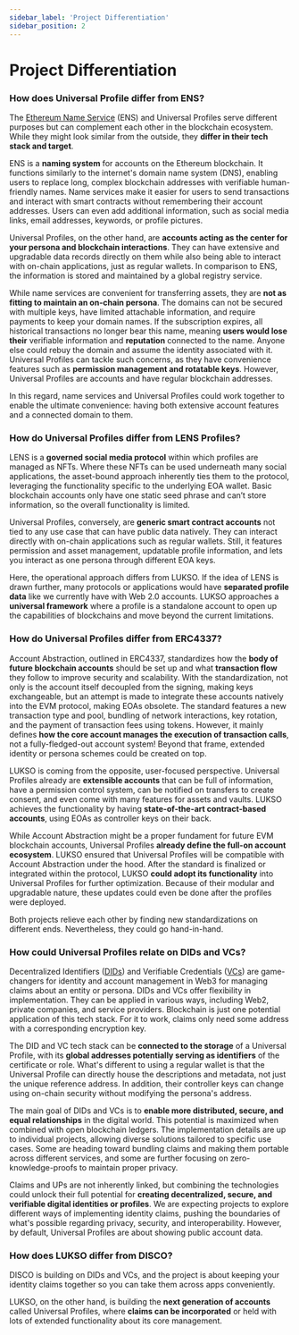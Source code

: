 ```yaml
---
sidebar_label: 'Project Differentiation'
sidebar_position: 2
---
```


# Project Differentiation

### How does Universal Profile differ from ENS?

The [Ethereum Name Service](https://docs.ens.domains/) (ENS) and Universal Profiles serve different purposes but can complement each other in the blockchain ecosystem. While they might look similar from the outside, they **differ in their tech stack and target**.

ENS is a **naming system** for accounts on the Ethereum blockchain. It functions similarly to the internet's domain name system (DNS), enabling users to replace long, complex blockchain addresses with verifiable human-friendly names. Name services make it easier for users to send transactions and interact with smart contracts without remembering their account addresses. Users can even add additional information, such as social media links, email addresses, keywords, or profile pictures.

Universal Profiles, on the other hand, are **accounts acting as the center for your persona and blockchain interactions**. They can have extensive and upgradable data records directly on them while also being able to interact with on-chain applications, just as regular wallets. In comparison to ENS, the information is stored and maintained by a global registry service.

While name services are convenient for transferring assets, they are **not as fitting to maintain an on-chain persona**. The domains can not be secured with multiple keys, have limited attachable information, and require payments to keep your domain names. If the subscription expires, all historical transactions no longer bear this name, meaning **users would lose their** verifiable information and **reputation** connected to the name. Anyone else could rebuy the domain and assume the identity associated with it. Universal Profiles can tackle such concerns, as they have convenience features such as **permission management and rotatable keys**. However, Universal Profiles are accounts and have regular blockchain addresses.

In this regard, name services and Universal Profiles could work together to enable the ultimate convenience: having both extensive account features and a connected domain to them.

### How do Universal Profiles differ from LENS Profiles?

LENS is a **governed social media protocol** within which profiles are managed as NFTs. Where these NFTs can be used underneath many social applications, the asset-bound approach inherently ties them to the protocol, leveraging the functionality specific to the underlying EOA wallet. Basic blockchain accounts only have one static seed phrase and can’t store information, so the overall functionality is limited.

Universal Profiles, conversely, are **generic smart contract accounts** not tied to any use case that can have public data natively. They can interact directly with on-chain applications such as regular wallets. Still, it features permission and asset management, updatable profile information, and lets you interact as one persona through different EOA keys.

Here, the operational approach differs from LUKSO. If the idea of LENS is drawn further, many protocols or applications would have **separated profile data** like we currently have with Web 2.0 accounts. LUKSO approaches a **universal framework** where a profile is a standalone account to open up the capabilities of blockchains and move beyond the current limitations.

### How do Universal Profiles differ from ERC4337?

Account Abstraction, outlined in ERC4337, standardizes how the **body of future blockchain accounts** should be set up and what **transaction flow** they follow to improve security and scalability. With the standardization, not only is the account itself decoupled from the signing, making keys exchangeable, but an attempt is made to integrate these accounts natively into the EVM protocol, making EOAs obsolete. The standard features a new transaction type and pool, bundling of network interactions, key rotation, and the payment of transaction fees using tokens. However, it mainly defines **how the core account manages the execution of transaction calls**, not a fully-fledged-out account system! Beyond that frame, extended identity or persona schemes could be created on top.

LUKSO is coming from the opposite, user-focused perspective. Universal Profiles already are **extensible accounts** that can be full of information, have a permission control system, can be notified on transfers to create consent, and even come with many features for assets and vaults. LUKSO achieves the functionality by having **state-of-the-art contract-based accounts**, using EOAs as controller keys on their back.

While Account Abstraction might be a proper fundament for future EVM blockchain accounts, Universal Profiles **already define the full-on account ecosystem**. LUKSO ensured that Universal Profiles will be compatible with Account Abstraction under the hood. After the standard is finalized or integrated within the protocol, LUKSO **could adopt its functionality** into Universal Profiles for further optimization. Because of their modular and upgradable nature, these updates could even be done after the profiles were deployed.

Both projects relieve each other by finding new standardizations on different ends. Nevertheless, they could go hand-in-hand.

### How could Universal Profiles relate on DIDs and VCs?

Decentralized Identifiers ([DIDs](https://www.w3.org/TR/did-core/#abstract)) and Verifiable Credentials ([VCs](https://www.w3.org/TR/vc-data-model/)) are game-changers for identity and account management in Web3 for managing claims about an entity or persona. DIDs and VCs offer flexibility in implementation. They can be applied in various ways, including Web2, private companies, and service providers. Blockchain is just one potential application of this tech stack. For it to work, claims only need some address with a corresponding encryption key.

The DID and VC tech stack can be **connected to the storage** of a Universal Profile, with its **global addresses potentially serving as identifiers** of the certificate or role. What's different to using a regular wallet is that the Universal Profile can directly house the descriptions and metadata, not just the unique reference address. In addition, their controller keys can change using on-chain security without modifying the persona's address.

The main goal of DIDs and VCs is to **enable more distributed, secure, and equal relationships** in the digital world. This potential is maximized when combined with open blockchain ledgers. The implementation details are up to individual projects, allowing diverse solutions tailored to specific use cases. Some are heading toward bundling claims and making them portable across different services, and some are further focusing on zero-knowledge-proofs to maintain proper privacy.

Claims and UPs are not inherently linked, but combining the technologies could unlock their full potential for **creating decentralized, secure, and verifiable digital identities or profiles**. We are expecting projects to explore different ways of implementing identity claims, pushing the boundaries of what's possible regarding privacy, security, and interoperability. However, by default, Universal Profiles are about showing public account data.

### How does LUKSO differ from DISCO?

DISCO is building on DIDs and VCs, and the project is about keeping your identity claims together so you can take them across apps conveniently.

LUKSO, on the other hand, is building the **next generation of accounts** called Universal Profiles, where **claims can be incorporated** or held with lots of extended functionality about its core management.
